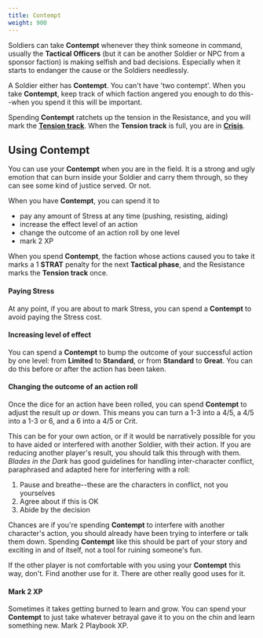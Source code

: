 ```yaml
---
title: Contempt
weight: 900
---
```


Soldiers can take **Contempt** whenever they think someone in command, usually
the **Tactical Officers** (but it can be another Soldier or NPC from a sponsor
faction) is making selfish and bad decisions. Especially when it starts to
endanger the cause or the Soldiers needlessly.

A Soldier either has **Contempt**. You can't have 'two contempt'. When you take
**Contempt**, keep track of which faction angered you enough to do this--when
you spend it this will be important.

Spending **Contempt** ratchets up the tension in the Resistance, and you will
mark the [**Tension track**](/tactical/tension-crisis/). When the **Tension
track** is full, you are in [**Crisis**](/tactical/tension-crisis#crises).

## Using Contempt

You can use your **Contempt** when you are in the field. It is a strong and ugly
emotion that can burn inside your Soldier and carry them through, so they can
see some kind of justice served. Or not.

When you have **Contempt**, you can spend it to

- pay any amount of Stress at any time (pushing, resisting, aiding)
- increase the effect level of an action
- change the outcome of an action roll by one level
- mark 2 XP

When you spend **Contempt**, the faction whose actions caused you to take it
marks a 1 **STRAT** penalty for the next **Tactical phase**, and the Resistance
marks the **Tension track** once.

#### Paying Stress

At any point, if you are about to mark Stress, you can spend a **Contempt** to
avoid paying the Stress cost.

#### Increasing level of effect

You can spend a **Contempt** to bump the outcome of your successful action by one
level: from **Limited** to **Standard**, or from **Standard** to **Great**. You
can do this before or after the action has been taken.

#### Changing the outcome of an action roll

Once the dice for an action have been rolled, you can spend **Contempt** to
adjust the result up _or_ down. This means you can turn a 1-3 into a 4/5, a 4/5
into a 1-3 or 6, and a 6 into a 4/5 or Crit.

This can be for your own action, or if it would be narratively possible for you
to have aided or interfered with another Soldier, with their action. If you are
reducing another player's result, you should talk this through with them.
_Blades in the Dark_ has good guidelines for handling inter-character conflict,
paraphrased and adapted here for interfering with a roll:

1. Pause and breathe--these are the characters in conflict, not you yourselves
2. Agree about if this is OK
3. Abide by the decision

Chances are if you're spending **Contempt** to interfere with another
character's action, you should already have been trying to interfere or talk
them down. Spending **Contempt** like this should be part of your story and
exciting in and of itself, not a tool for ruining someone's fun.

If the other player is not comfortable with you using your **Contempt** this
way, don't. Find another use for it. There are other really good uses for it.

#### Mark 2 XP

Sometimes it takes getting burned to learn and grow. You can spend your
**Contempt** to just take whatever betrayal gave it to you on the chin and learn
something new. Mark 2 Playbook XP.
